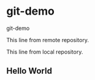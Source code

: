 # git-demo
git-demo

This line from remote repository.

This line from local repository.

## Hello World
